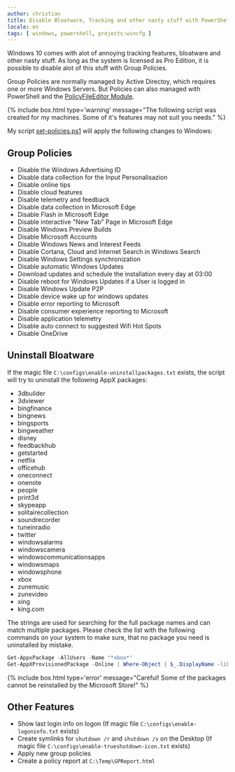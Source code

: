 ```yaml
---
author: christian
title: Disable Bloatware, Tracking and other nasty stuff with PowerShell
locale: en
tags: [ windows, powershell, projects:wincfg ]
---
```


Windows 10 comes with alot of annoying tracking features, bloatware and other
nasty stuff. As long as the system is licensed as Pro Edition, it is possible
to disable alot of this stuff with Group Policies.

Group Policies are normally managed by Active Directoy, which requires one or
more Windows Servers. But Policies can also managed with PowerShell and the
[PolicyFileEditor Module](https://github.com/dlwyatt/PolicyFileEditor).

{% include box.html type='warning' message="The following script was created for my machines. Some of it's features may not suit you needs." %}

My script [set-policies.ps1](https://github.com/perryflynn/my-windows-config/blob/main/set-policies.ps1)
will apply the following changes to Windows:

## Group Policies

- Disable the Windows Advertising ID
- Disable data collection for the Input Personalisazion
- Disable online tips
- Disable cloud features
- Disable telemetry and feedback
- Disable data collection in Microsoft Edge
- Disable Flash in Microsoft Edge
- Disable interactive "New Tab" Page in Microsoft Edge
- Disable Windows Preview Builds
- Disable Microsoft Accounts
- Disable Windows News and Interest Feeds
- Disable Cortana, Cloud and Internet Search in Windows Search
- Disable Windows Settings synchronization
- Disable automatic Windows Updates
- Download updates and schedule the installation every day at 03:00
- Disable reboot for Windows Updates if a User is logged in
- Disable Windows Update P2P
- Disable device wake up for windows updates
- Disable error reporting to Microsoft
- Disable consumer experience reporting to Microsoft
- Disable application telemetry
- Disable auto connect to suggested Wifi Hot Spots
- Disable OneDrive

## Uninstall Bloatware

If the magic file `C:\configs\enable-uninstallpackages.txt` exists, the script will try to
uninstall the following AppX packages:

- 3dbuilder
- 3dviewer
- bingfinance
- bingnews
- bingsports
- bingweather
- disney
- feedbackhub
- getstarted
- netflix
- officehub
- oneconnect
- onenote
- people
- print3d
- skypeapp
- solitairecollection
- soundrecorder
- tuneinradio
- twitter
- windowsalarms
- windowscamera
- windowscommunicationsapps
- windowsmaps
- windowsphone
- xbox
- zunemusic
- zunevideo
- xing
- king.com

The strings are used for searching for the full package names and can match multiple packages.
Please check the list with the following commands on your system to make sure, that no
package you need is uninstalled by mistake.

```ps1
Get-AppxPackage -AllUsers -Name "*xbox*"
Get-AppXProvisionedPackage -Online | Where-Object { $_.DisplayName -like "*xbox*" }
```

{% include box.html type='error' message="Careful! Some of the packages cannot be reinstalled by the Microsoft Store!" %}

## Other Features

- Show last login info on logon (If magic file `C:\configs\enable-logoninfo.txt` exists)
- Create symlinks for `shutdown /r` and `shutdown /s` on the Desktop  (If magic file `C:\configs\enable-trueshutdown-icon.txt` exists)
- Apply new group policies
- Create a policy report at `C:\Temp\GPReport.html`

